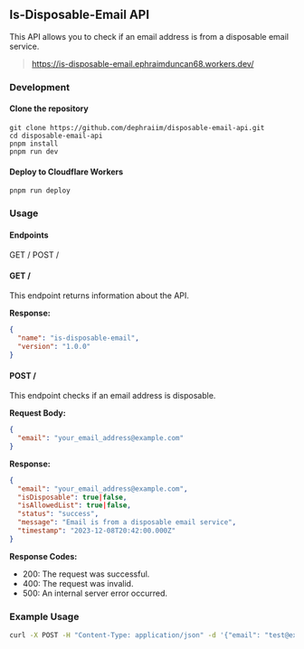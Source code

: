 ## Is-Disposable-Email API

This API allows you to check if an email address is from a disposable email service.

> https://is-disposable-email.ephraimduncan68.workers.dev/

### Development

#### Clone the repository

```
git clone https://github.com/dephraiim/disposable-email-api.git
cd disposable-email-api
pnpm install
pnpm run dev
```

#### Deploy to Cloudflare Workers

```
pnpm run deploy
```

### Usage

#### Endpoints

GET /
POST /

#### GET /

This endpoint returns information about the API.

**Response:**

```json
{
  "name": "is-disposable-email",
  "version": "1.0.0"
}
```

#### POST /

This endpoint checks if an email address is disposable.

**Request Body:**

```json
{
  "email": "your_email_address@example.com"
}
```

**Response:**

```json
{
  "email": "your_email_address@example.com",
  "isDisposable": true|false,
  "isAllowedList": true|false,
  "status": "success",
  "message": "Email is from a disposable email service",
  "timestamp": "2023-12-08T20:42:00.000Z"
}
```

**Response Codes:**

- 200: The request was successful.
- 400: The request was invalid.
- 500: An internal server error occurred.

### Example Usage

```bash
curl -X POST -H "Content-Type: application/json" -d '{"email": "test@example.com"}' https://is-disposable-email.ephraimduncan68.workers.dev/
```
